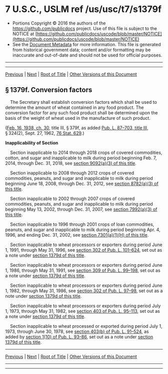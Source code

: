 ---
---

# 7 U.S.C., USLM ref /us/usc/t7/s1379f

* Portions Copyright © 2016 the authors of the https://github.com/publicdocs project.
  Use of this file is subject to the NOTICE at [https://github.com/publicdocs/uscode/blob/master/NOTICE](https://github.com/publicdocs/uscode/blob/master/NOTICE)
* See the [Document Metadata](././../../../../../..//README.md) for more information.
  This file is generated from historical government data; content and/or formatting may be inaccurate and out-of-date and should not be used for official purposes.

----------
----------

[Previous](./../../../../../..//us/usc/t7/ch35/schII/ptD/m__us_usc_t7_s1379e.md) | [Next](./../../../../../..//us/usc/t7/ch35/schII/ptD/m__us_usc_t7_s1379g.md) | [Root of Title](./../../../../../../) | [Other Versions of this Document](https://publicdocs.github.io/go/links?ns=uslm&ref=%2Fus%2Fusc%2Ft7%2Fs1379f)

## § 1379f. Conversion factors

    The Secretary shall establish conversion factors which shall be used to determine the amount of wheat contained in any food product. The conversion factor for any such food product shall be determined upon the basis of the weight of wheat used in the manufacture of such product.

([Feb. 16, 1938, ch. 30][/us/act/1938-02-16/ch30], title III, § 379f, as added [Pub. L. 87–703, title III][/us/pl/87/703/tIII], § 324(2), Sept. 27, 1962, [76 Stat. 629][/us/stat/76/629].)

 __Inapplicability of Section__ 

    Section inapplicable to 2014 through 2018 crops of covered commodities, cotton, and sugar and inapplicable to milk during period beginning Feb. 7, 2014, through Dec. 31, 2018, see [section 9092(a)(3) of this title][/us/usc/t7/s9092/a/3].

    Section inapplicable to 2008 through 2012 crops of covered commodities, peanuts, and sugar and inapplicable to milk during period beginning June 18, 2008, through Dec. 31, 2012, see [section 8782(a)(3) of this title][/us/usc/t7/s8782/a/3].

    Section inapplicable to 2002 through 2007 crops of covered commodities, peanuts, and sugar and inapplicable to milk during period beginning May 13, 2002, through Dec. 31, 2007, see [section 7992(a)(3) of this title][/us/usc/t7/s7992/a/3].

    Section inapplicable to 1996 through 2001 crops of loan commodities, peanuts, and sugar and inapplicable to milk during period beginning Apr. 4, 1996, and ending Dec. 31, 2002, see [section 7301(a)(1)(H) of this title][/us/usc/t7/s7301/a/1/H].

    Section inapplicable to wheat processors or exporters during period June 1, 1991, through May 31, 1996, see [section 302 of Pub. L. 101–624][/us/pl/101/624/s302], set out as a note under [section 1379d of this title][/us/usc/t7/s1379d].

    Section inapplicable to wheat processors or exporters during period June 1, 1986, through May 31, 1991, see [section 309 of Pub. L. 99–198][/us/pl/99/198/s309], set out as a note under [section 1379d of this title][/us/usc/t7/s1379d].

    Section inapplicable to wheat processors or exporters during period June 1, 1982, through May 31, 1986, see [section 302 of Pub. L. 97–98][/us/pl/97/98/s302], set out as a note under [section 1379d of this title][/us/usc/t7/s1379d].

    Section inapplicable to wheat processors or exporters during period July 1, 1973, through May 31, 1982, see [section 403 of Pub. L. 95–113][/us/pl/95/113/s403], set out as a note under [section 1379d of this title][/us/usc/t7/s1379d].

    Section inapplicable to wheat processed or exported during period July 1, 1973, through June 30, 1978, see [section 403(b) of Pub. L. 91–524][/us/pl/91/524/s403/b], as added by [section 1(10) of Pub. L. 93–86][/us/pl/93/86/s1/10], set out as a note under [section 1379d of this title][/us/usc/t7/s1379d].

----------

[Previous](./../../../../../..//us/usc/t7/ch35/schII/ptD/m__us_usc_t7_s1379e.md) | [Next](./../../../../../..//us/usc/t7/ch35/schII/ptD/m__us_usc_t7_s1379g.md) | [Root of Title](./../../../../../../) | [Other Versions of this Document](https://publicdocs.github.io/go/links?ns=uslm&ref=%2Fus%2Fusc%2Ft7%2Fs1379f)

----------
----------

[/us/act/1938-02-16/ch30]: https://publicdocs.github.io/go/links?ns=uslm&ref=%2Fus%2Fact%2F1938-02-16%2Fch30
[/us/pl/87/703/tIII]: https://publicdocs.github.io/go/links?ns=uslm&ref=%2Fus%2Fpl%2F87%2F703%2FtIII
[/us/stat/76/629]: https://publicdocs.github.io/go/links?ns=uslm&ref=%2Fus%2Fstat%2F76%2F629
[/us/usc/t7/s9092/a/3]: https://publicdocs.github.io/go/links?ns=uslm&ref=%2Fus%2Fusc%2Ft7%2Fs9092%2Fa%2F3
[/us/usc/t7/s8782/a/3]: https://publicdocs.github.io/go/links?ns=uslm&ref=%2Fus%2Fusc%2Ft7%2Fs8782%2Fa%2F3
[/us/usc/t7/s7992/a/3]: https://publicdocs.github.io/go/links?ns=uslm&ref=%2Fus%2Fusc%2Ft7%2Fs7992%2Fa%2F3
[/us/usc/t7/s7301/a/1/H]: https://publicdocs.github.io/go/links?ns=uslm&ref=%2Fus%2Fusc%2Ft7%2Fs7301%2Fa%2F1%2FH
[/us/pl/101/624/s302]: https://publicdocs.github.io/go/links?ns=uslm&ref=%2Fus%2Fpl%2F101%2F624%2Fs302
[/us/usc/t7/s1379d]: https://publicdocs.github.io/go/links?ns=uslm&ref=%2Fus%2Fusc%2Ft7%2Fs1379d
[/us/pl/99/198/s309]: https://publicdocs.github.io/go/links?ns=uslm&ref=%2Fus%2Fpl%2F99%2F198%2Fs309
[/us/usc/t7/s1379d]: https://publicdocs.github.io/go/links?ns=uslm&ref=%2Fus%2Fusc%2Ft7%2Fs1379d
[/us/pl/97/98/s302]: https://publicdocs.github.io/go/links?ns=uslm&ref=%2Fus%2Fpl%2F97%2F98%2Fs302
[/us/usc/t7/s1379d]: https://publicdocs.github.io/go/links?ns=uslm&ref=%2Fus%2Fusc%2Ft7%2Fs1379d
[/us/pl/95/113/s403]: https://publicdocs.github.io/go/links?ns=uslm&ref=%2Fus%2Fpl%2F95%2F113%2Fs403
[/us/usc/t7/s1379d]: https://publicdocs.github.io/go/links?ns=uslm&ref=%2Fus%2Fusc%2Ft7%2Fs1379d
[/us/pl/91/524/s403/b]: https://publicdocs.github.io/go/links?ns=uslm&ref=%2Fus%2Fpl%2F91%2F524%2Fs403%2Fb
[/us/pl/93/86/s1/10]: https://publicdocs.github.io/go/links?ns=uslm&ref=%2Fus%2Fpl%2F93%2F86%2Fs1%2F10
[/us/usc/t7/s1379d]: https://publicdocs.github.io/go/links?ns=uslm&ref=%2Fus%2Fusc%2Ft7%2Fs1379d


